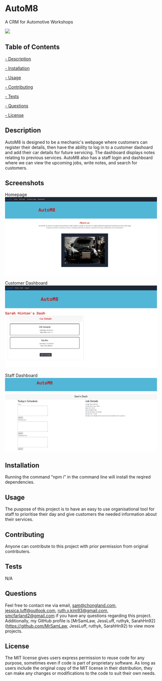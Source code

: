 # AutoM8
A CRM for Automotive Workshops


  ![](https://img.shields.io/badge/License-MIT-lightgreen)

  ## Table of Contents
   
   [ - Description](#description)
 
   [ - Installation](#installation)
 
   [ - Usage](#usage)
   
   [ - Contributing](#contributing)
   
   [ - Tests](#tests)
   
   [ - Questions](#questions)
  
   [ - License](#license)

 
   ## Description
  AutoM8 is designed to be a mechanic's webpage where customers can register their details, then have the ability to log in to a customer dashoard and add their car details for future servicing. The dashboard displays notes relating to previous services. AutoM8 also has a staff login and dashboard where we can view the upcoming jobs, write notes, and search for customers.

  ## Screenshots
  Homepage
  ![Homepage](/public/assets/ProjectScrnSht1.png)

  Customer Dashboard
  ![Customer Dashboard](/public/assets/ProjectScrnSht2.png)

  Staff Dashboard 
  ![Staff Dashboard](/public/assets/ProjectScrnSht3.png)
  
  
  ## Installation
 Running the command "npm i" in the command line will install the reqired dependencies.
 

  ## Usage
 The puspose of this project is to have an easy to use organisational tool for staff to prioritise their day and give customers the needed information about their services.
 
  
  ## Contributing
  Anyone can contribute to this project with prior permission from original contributers.
 
  
  ## Tests
  N/A
  

  ## Questions
  Feel free to contact me via email, sam@chongland.com, jessica.luff@outlook.com, ruth.y.kim93@gmail.com, smcfarland2@gmail.com if you have any questions regarding this project. 
  Additionally, my GitHub profile is [MrSamLaw, JessLuff, ruthyk, SarahHn92](https://github.com/MrSamLaw, JessLuff, ruthyk, SarahHn92) to view more projects.

  ## License
  The MIT license gives users express permission to reuse code for any purpose, 
sometimes even if code is part of proprietary software. As long as users include the original 
copy of the MIT license in their distribution, they can make any changes or modifications to the 
code to suit their own needs.
